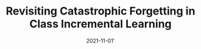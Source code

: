 ---
title: "Revisiting Catastrophic Forgetting in Class Incremental Learning"
collection: publications
permalink: /publication/2021-11-01-c4il
tldr: 'Three causes of catastrophic forgetting in class incremental learning are analysed, based on which a novel framework, C4IL, is proposed to reduce the representational overlaps among different tasks.'
date: 2021-11-01'
venue: '<i>Arxiv preprint,</i> 2021.'
paperurl: 'https://arxiv.org/pdf/2107.12308.pdf'
img: '/images/publications/c4il.png'
authors: "Zixuan Ni*, <b>Haizhou Shi*</b>, Siliang Tang, Longhui Wei, Qi Tian, Yueting Zhuang"
selected: true
---